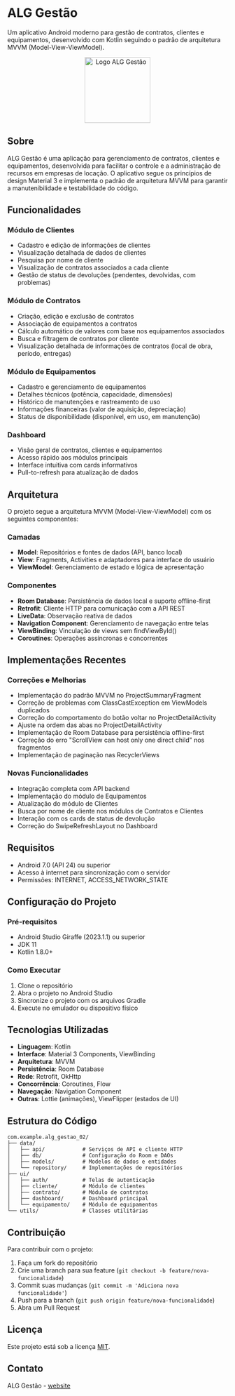 ﻿# ALG Gestão

Um aplicativo Android moderno para gestão de contratos, clientes e equipamentos, desenvolvido com Kotlin seguindo o padrão de arquitetura MVVM (Model-View-ViewModel).

<p align="center">
    <img src="https://github.com/user-attachments/assets/515cc939-ff3a-48df-bd70-40b6f95ef59a" width="150" alt="Logo ALG Gestão">
</p>

## Sobre

ALG Gestão é uma aplicação para gerenciamento de contratos, clientes e equipamentos, desenvolvida para facilitar o controle e a administração de recursos em empresas de locação. O aplicativo segue os princípios de design Material 3 e implementa o padrão de arquitetura MVVM para garantir a manutenibilidade e testabilidade do código.

## Funcionalidades

### Módulo de Clientes
- Cadastro e edição de informações de clientes
- Visualização detalhada de dados de clientes 
- Pesquisa por nome de cliente
- Visualização de contratos associados a cada cliente
- Gestão de status de devoluções (pendentes, devolvidas, com problemas)

### Módulo de Contratos
- Criação, edição e exclusão de contratos
- Associação de equipamentos a contratos
- Cálculo automático de valores com base nos equipamentos associados
- Busca e filtragem de contratos por cliente
- Visualização detalhada de informações de contratos (local de obra, período, entregas)

### Módulo de Equipamentos
- Cadastro e gerenciamento de equipamentos
- Detalhes técnicos (potência, capacidade, dimensões)
- Histórico de manutenções e rastreamento de uso
- Informações financeiras (valor de aquisição, depreciação)
- Status de disponibilidade (disponível, em uso, em manutenção)

### Dashboard
- Visão geral de contratos, clientes e equipamentos
- Acesso rápido aos módulos principais
- Interface intuitiva com cards informativos
- Pull-to-refresh para atualização de dados

## Arquitetura

O projeto segue a arquitetura MVVM (Model-View-ViewModel) com os seguintes componentes:

### Camadas
- **Model**: Repositórios e fontes de dados (API, banco local)
- **View**: Fragments, Activities e adaptadores para interface do usuário
- **ViewModel**: Gerenciamento de estado e lógica de apresentação

### Componentes
- **Room Database**: Persistência de dados local e suporte offline-first
- **Retrofit**: Cliente HTTP para comunicação com a API REST
- **LiveData**: Observação reativa de dados
- **Navigation Component**: Gerenciamento de navegação entre telas
- **ViewBinding**: Vinculação de views sem findViewById()
- **Coroutines**: Operações assíncronas e concorrentes

## Implementações Recentes

### Correções e Melhorias
- Implementação do padrão MVVM no ProjectSummaryFragment
- Correção de problemas com ClassCastException em ViewModels duplicados
- Correção do comportamento do botão voltar no ProjectDetailActivity
- Ajuste na ordem das abas no ProjectDetailActivity
- Implementação de Room Database para persistência offline-first
- Correção do erro "ScrollView can host only one direct child" nos fragmentos
- Implementação de paginação nas RecyclerViews

### Novas Funcionalidades
- Integração completa com API backend
- Implementação do módulo de Equipamentos
- Atualização do módulo de Clientes
- Busca por nome de cliente nos módulos de Contratos e Clientes
- Interação com os cards de status de devolução
- Correção do SwipeRefreshLayout no Dashboard

## Requisitos

- Android 7.0 (API 24) ou superior
- Acesso à internet para sincronização com o servidor
- Permissões: INTERNET, ACCESS_NETWORK_STATE

## Configuração do Projeto

### Pré-requisitos
- Android Studio Giraffe (2023.1.1) ou superior
- JDK 11
- Kotlin 1.8.0+

### Como Executar
1. Clone o repositório
2. Abra o projeto no Android Studio
3. Sincronize o projeto com os arquivos Gradle
4. Execute no emulador ou dispositivo físico

## Tecnologias Utilizadas

- **Linguagem**: Kotlin
- **Interface**: Material 3 Components, ViewBinding
- **Arquitetura**: MVVM
- **Persistência**: Room Database
- **Rede**: Retrofit, OkHttp
- **Concorrência**: Coroutines, Flow
- **Navegação**: Navigation Component
- **Outras**: Lottie (animações), ViewFlipper (estados de UI)

## Estrutura do Código

```
com.example.alg_gestao_02/
├── data/
│   ├── api/            # Serviços de API e cliente HTTP
│   ├── db/             # Configuração do Room e DAOs
│   ├── models/         # Modelos de dados e entidades
│   └── repository/     # Implementações de repositórios
├── ui/
│   ├── auth/           # Telas de autenticação
│   ├── cliente/        # Módulo de clientes
│   ├── contrato/       # Módulo de contratos
│   ├── dashboard/      # Dashboard principal
│   └── equipamento/    # Módulo de equipamentos
└── utils/              # Classes utilitárias
```

## Contribuição

Para contribuir com o projeto:

1. Faça um fork do repositório
2. Crie uma branch para sua feature (`git checkout -b feature/nova-funcionalidade`)
3. Commit suas mudanças (`git commit -m 'Adiciona nova funcionalidade'`)
4. Push para a branch (`git push origin feature/nova-funcionalidade`)
5. Abra um Pull Request

## Licença

Este projeto está sob a licença [MIT](https://opensource.org/licenses/MIT).

## Contato

ALG Gestão - [website](https://alggestao.com.br)
